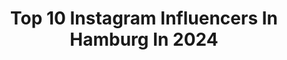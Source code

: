 ---
title: Top 10 Instagram Influencers In Hamburg In 2024
description: >-
  Find top Instagram influencers in Hamburg in 2024. Most popular hashtags: #hamburg #outfitideas #outfitinspiration #fashioninspo.
platform: Instagram
hits: 1891
text_top: See the most popular Instagram profiles on inBeat.
text_bottom: Our database aggregates 1891 Instagram influencers like this in Hamburg, Germany for you to connect with.
profiles:
  - username: "piahoss"
    fullname: >-
      Pia 🦦
    bio: >-
      Hamburg
    location: "Germany"
    followers: 19289
    engagement: 997
    commentsToLikes: 0.008339
    id: ck8t181w5urdi0j7813m3kp1i
    verified: false
    hashtags: "#manchmalistderwegdasziel, #placetobe, #secondfamily"
  - username: "vivien.hin"
    fullname: >-
      VIVIEN
    bio: >-
      Hamburg
    location: "Germany"
    followers: 14137
    engagement: 192
    commentsToLikes: 0.044167
    id: ck0tv3v3k9tgh0i19yjwnvojr
    verified: false
    hashtags: "#me, #germanblogger, #swimwear, #goals"
  - username: "amelie_weissenberger"
    fullname: >-
      Amelie
    bio: >-
      📍Hamburg 💌 contact@amelieweissenberger.de 💭 create a life that feels good on the inside. Not one that just looks good on the outside.
    location: "Germany"
    followers: 266233
    engagement: 488
    commentsToLikes: 0.010157
    id: ck0vxp2tf00op0i19x4gu6pvv
    verified: false
    hashtags: "#summerfashion, #summeroutfits, #outfit, #outfitideas"
  - username: "theresiafischer"
    fullname: >-
      Theresia
    bio: >-
      cringe since 1992🤓 Entertainer💛Host💚Model 🦄GNTM‘19 CEO of HERBERT🐻 📍 Hamburg TikTok: theresia_fischer
    location: "Germany"
    followers: 142613
    engagement: 423
    commentsToLikes: 0.087867
    id: ck0w2hmvuoepu0i19cgvhkou3
    verified: true
    hashtags: "#loveislove, #hamburg, #modelgirl, #couplegoals"
  - username: "souhaila_jaeger"
    fullname: >-
      Souhaîla Abdou Jäger
    bio: >-
      Miss planet MOROCCO 2024 👑 📍Hamburg Model & Creator 🇩🇪 Headbooker Fashion & Curly hairstylist 📧 Collab ⬇️
    location: "Germany"
    followers: 319693
    engagement: 2100
    commentsToLikes: 0.024569
    id: ck139fsxgl33j0i19shmzyzih
    verified: false
    hashtags: "#missplanetinternational, #curls, #taipei, #blondeafro"
  - username: "hamburgdaniahoi"
    fullname: >-
      Hi, ich bin Dani und lebe mit Mann & Pudel in Hamburg
    bio: >-
      💌 hamburgdaniahoi@googlemail.com Wohnen🛋️Pflanzen🪴Diy🧶Pudel🐶Hund🪽Boho UGC All Pics are mine
    location: "Germany"
    followers: 169640
    engagement: 1577
    commentsToLikes: 0.026365
    id: ck8tb41ipu6f70j78oashq5it
    verified: false
    hashtags: "#altbauwohnung, #weihnachtsdekoration, #easypeasy, #clayflowers"
  - username: "hannaahcarolina"
    fullname: >-
      HANNAH CAROLINA
    bio: >-
      🫧 all about fitness, fashion & my life 🪩 @teveowomen - 10% mit hannah10 ☁️ hamburg
    location: "Germany"
    followers: 118818
    engagement: 684
    commentsToLikes: 0.010652
    id: ck8szd84znyuh0j780hqzlab8
    verified: false
    hashtags: "#fitnessmotivation, #fashionblogger, #inspofashion, #stylediary"
  - username: "piaxjose"
    fullname: >-
      pia-josé
    bio: >-
      hamburg 🐆🍸🍒⭐️🩰🎺🦆 represented by @lemanagement agent: merit@lemanagement.de
    location: "Germany"
    followers: 16430
    engagement: 522
    commentsToLikes: 0.012944
    id: cky43n30ghkyp0j23p91w2g4e
    verified: false
    hashtags: "#sunday, #caiacreator"
  - username: "annvivien"
    fullname: >-
      ANN-VIVIEN | 2-fach Mama mit einer Prise Ironie
    bio: >-
      👨‍👩‍👧‍👦 Familie mit 👧🏼3,5 Jahre + 👶🏼1 Jahr + 🐶 👩🏼‍🦰 Echter Mamaalltag, Chaos & Eigenheim ✂️ Bastel & Spielideen ⚓️ Hamburg 💌 annvivien@shinesocial.de
    location: "Germany"
    followers: 149106
    engagement: 400
    commentsToLikes: 0.178120
    id: ck5caj7qgdif20i114bcrg31r
    verified: false
    hashtags: "#mamablogger, #schwanger, #lebenmitkindern, #schwangerschaft"
  - username: "mylifeasfreda"
    fullname: >-
      𝐅𝐑𝐄𝐃𝐀 𝐇𝐄𝐍𝐑𝐈𝐊𝐄
    bio: >-
      Soul full of sunshine ☀️ Interior Designer & founder of @hoemmen.studio Hamburg - Kiel | 27 💌contact: mylifeasfreda@gmail.com
    location: "Germany"
    followers: 30326
    engagement: 767
    commentsToLikes: 0.008160
    id: ckaowlatd9f890i78z0g7b5tr
    verified: false
    hashtags: "#fashioninspo, #ootd, #ootdfashion, #fallfashion"
---
